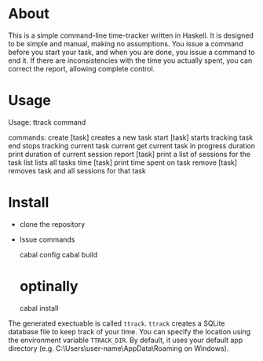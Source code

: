 # About
This is a simple command-line time-tracker written in Haskell.
It is designed to be simple and manual, making no assumptions.
You issue a command before you start your task, and when you are done, you issue a command to end it. If there are inconsistencies with the time you actually spent, you can correct the report, allowing complete control.

# Usage
Usage: ttrack command

commands:
         create [task]                   creates a new task
         start [task]                    starts tracking task
         end                             stops tracking current task
         current                         get current task in progress
         duration                        print duration of current session
         report [task]                   print a list of sessions for the task
         list                            lists all tasks
         time [task]                     print time spent on task
         remove [task]                   removes task and all sessions for that task

# Install
- clone the repository
- Issue commands

	cabal config
	cabal build
	# optinally
	cabal install

The generated exectuable is called `ttrack`.
`ttrack` creates a SQLite database file to keep track of your time. You can specify the location using the environment variable `TTRACK_DIR`. By default, it uses your default app directory (e.g. C:\Users\user-name\AppData\Roaming on Windows).